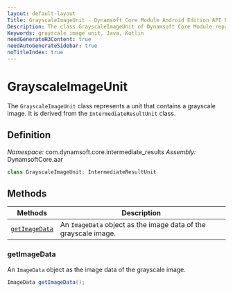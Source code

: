 ```yaml
---
layout: default-layout
Title: GrayscaleImageUnit - Dynamsoft Core Module Android Edition API Reference
Description: The class GrayscaleImageUnit of Dynamsoft Core Module represents a unit that contains a grayscale image. It is derived from the IntermediateResultUnit class.
Keywords: grayscale image unit, Java, Kotlin
needGenerateH3Content: true
needAutoGenerateSidebar: true
noTitleIndex: true
---
```


# GrayscaleImageUnit

The `GrayscaleImageUnit` class represents a unit that contains a grayscale image. It is derived from the `IntermediateResultUnit` class.

## Definition

*Namespace:* com.dynamsoft.core.intermediate_results
*Assembly:* DynamsoftCore.aar

```java
class GrayscaleImageUnit: IntermediateResultUnit
```

## Methods

| Methods | Description |
| ------- | ----------- |
| [`getImageData`](#getimagedata) | An `ImageData` object as the image data of the grayscale image. |

### getImageData

An `ImageData` object as the image data of the grayscale image.

```java
ImageData getImageData();
```
